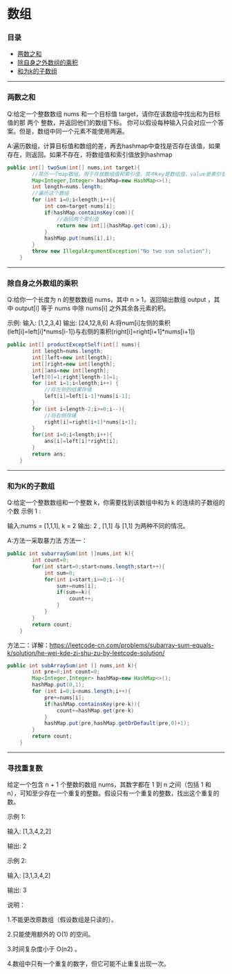 # 数组

### 目录

* [两数之和](#两数之和)
* [除自身之外数组的乘积](#除自身之外的数组乘积)
* [和为k的子数组](#和为k的子数组)
---
### 两数之和
Q:给定一个整数数组 nums 和一个目标值 target，请你在该数组中找出和为目标值的那 两个 整数，并返回他们的数组下标。
你可以假设每种输入只会对应一个答案。但是，数组中同一个元素不能使用两遍。

A:遍历数组，计算目标值和数组的差，再去hashmap中查找是否存在该值，如果存在，则返回。如果不存在，将数组值和索引值放到hashmap
```java
public int[] twoSum(int[] nums,int target){
        //简历一个map数组，用于存放数组值和索引值，其中key是数组值，value是索引值
        Map<Integer,Integer> hashMap=new HashMap<>();
        int length=nums.length;
        //遍历这个数组
        for (int i=0;i<length;i++){
            int com=target-nums[i];
            if(hashMap.containsKey(com)){
                //返回两个索引值
                return new int[]{hashMap.get(com),i};
            }
            hashMap.put(nums[i],i);
        }
        throw new IllegalArgumentException("No two sum solution");
    }
```
---

### 除自身之外数组的乘积
Q:给你一个长度为 n 的整数数组 nums，其中 n > 1，返回输出数组 output ，其中 output[i] 等于 nums 中除 nums[i] 之外其余各元素的积。

示例:
输入: [1,2,3,4]
输出: [24,12,8,6]
A:将num[i]左侧的乘积(left[i]=left[i]*nums[i-1])与右侧的乘积(right[i]=right[i+1]*nums[i+1])
```java
public int[] productExceptSelf(int[] nums){
        int length=nums.length;
        int[]left=new int[length];
        int[]right=new int[length];
        int[]ans=new int[length];
        left[0]=1;right[length-1]=1;
        for (int i=1;i<length;i++) {
            //将左侧的结果存储
            left[i]=left[i-1]*nums[i-1];
        }
        for (int i=length-2;i>=0;i--){
            //将右侧存储
            right[i]=right[i+1]*nums[i+1];
        }
        for(int i=0;i<length;i++){
            ans[i]=left[i]*right[i];
        }
        return ans;
    }
```
---
### 和为K的子数组
Q:给定一个整数数组和一个整数 k，你需要找到该数组中和为 k 的连续的子数组的个数
示例 1 :

输入:nums = [1,1,1], k = 2
输出: 2 , [1,1] 与 [1,1] 为两种不同的情况。

A:方法一采取暴力法
方法一：
```java
public int subarraySum(int []nums,int k){
        int count=0;
        for(int start=0;start<nums.length;start++){
            int sum=0;
            for(int i=start;i>=0;i--){
                sum+=nums[i];
                if(sum==k){
                    count++;
                }
            }
        }
        return count;
    }
```
方法二：详解：https://leetcode-cn.com/problems/subarray-sum-equals-k/solution/he-wei-kde-zi-shu-zu-by-leetcode-solution/
```java
public int subArraySum(int [] nums,int k){
        int pre=0;int count=0;
        Map<Integer,Integer> hashMap=new HashMap<>();
        hashMap.put(0,1);
        for (int i=0;i<nums.length;i++){
            pre+=nums[i];
            if(hashMap.containsKey(pre-k)){
                count+=hashMap.get(pre-k)
            }
            hashMap.put(pre,hashMap.getOrDefault(pre,0)+1);
        }
        return count;
    }
```
---
### 寻找重复数
给定一个包含 n + 1 个整数的数组 nums，其数字都在 1 到 n 之间（包括 1 和 n），可知至少存在一个重复的整数。假设只有一个重复的整数，找出这个重复的数。

示例 1:

输入: [1,3,4,2,2]

输出: 2

示例 2:

输入: [3,1,3,4,2]

输出: 3

说明：

1.不能更改原数组（假设数组是只读的）。

2.只能使用额外的 O(1) 的空间。

3.时间复杂度小于 O(n2) 。

4.数组中只有一个重复的数字，但它可能不止重复出现一次。


